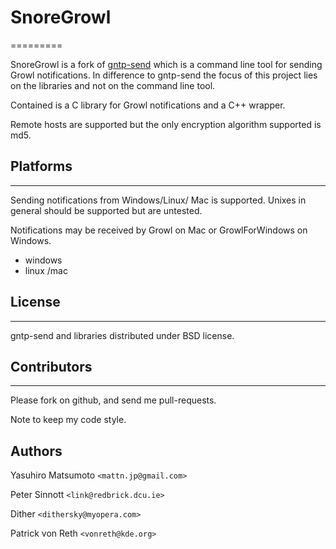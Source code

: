 # SnoreGrowl
=========

SnoreGrowl is a fork of [gntp-send](https://github.com/mattn/gntp-send]) which is a command line tool for sending Growl notifications.
In difference to gntp-send the focus of this project lies on the libraries and not on the command line tool.

Contained is a C library for Growl notifications and a C++ wrapper.

Remote hosts are supported but the only encryption algorithm supported is md5.

## Platforms
---------

Sending notifications from Windows/Linux/ Mac is supported. Unixes in general should be supported but are untested.

Notifications may be received by Growl on Mac or GrowlForWindows on Windows.

* windows
* linux /mac

## License
-------

gntp-send and libraries distributed under BSD license.

## Contributors
----------

Please fork on github, and send me pull-requests.

Note to keep my code style.

Authors
-------

Yasuhiro Matsumoto `<mattn.jp@gmail.com>`

Peter Sinnott `<link@redbrick.dcu.ie>`

Dither `<dithersky@myopera.com>`

Patrick von Reth `<vonreth@kde.org>`
